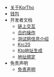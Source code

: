 - [关于KorTho](/zh/intro.md)
- [钱包](/zh/wallet.md)
- 开发者文档
    - [链上交互](/zh/dev/sdk.md)
    - [合约操作](/zh/dev/contract.md)
    - [测试网信息介绍](/zh/testnet.md)
    - [Krc20](/zh/dev/krc20.md)
    - [Kto地址生成](/zh/dev/create_address.md)
    - [地址绑定](/zh/dev/bingding_address.md)
- 免责声明
    - [免责声明](/zh/disclaimer.md)
